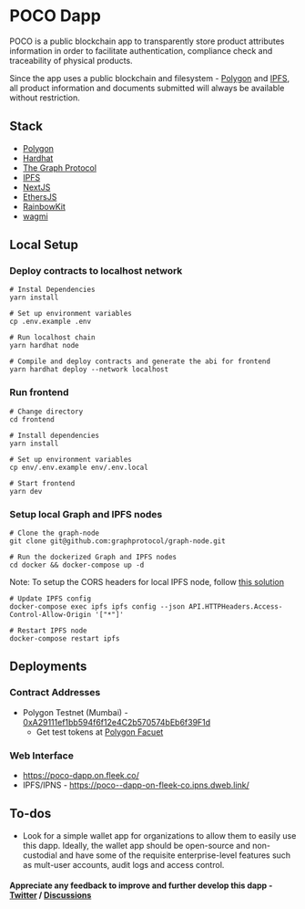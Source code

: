 # POCO Dapp

POCO is a public blockchain app to transparently store product attributes information in order to facilitate authentication, compliance check and traceability of physical products.

Since the app uses a public blockchain and filesystem - [Polygon](https://polygonscan.com/) and [IPFS](https://ipfs.io/), all product information and documents submitted will always be available without
restriction.

## Stack

- [Polygon](https://polygon.technology/)
- [Hardhat](https://hardhat.org/)
- [The Graph Protocol](https://thegraph.com/en/)
- [IPFS](https://ipfs.tech/)
- [NextJS](https://nextjs.org/)
- [EthersJS](https://docs.ethers.io/v5/)
- [RainbowKit](https://www.rainbowkit.com/docs/installation)
- [wagmi](https://wagmi.sh/)

## Local Setup

### Deploy contracts to localhost network

```
# Instal Dependencies
yarn install

# Set up environment variables
cp .env.example .env

# Run localhost chain
yarn hardhat node

# Compile and deploy contracts and generate the abi for frontend
yarn hardhat deploy --network localhost
```

### Run frontend

```
# Change directory
cd frontend

# Install dependencies
yarn install

# Set up environment variables
cp env/.env.example env/.env.local

# Start frontend
yarn dev
```

### Setup local Graph and IPFS nodes

```
# Clone the graph-node
git clone git@github.com:graphprotocol/graph-node.git

# Run the dockerized Graph and IPFS nodes
cd docker && docker-compose up -d
```

Note: To setup the CORS headers for local IPFS node, follow [this solution](https://stackoverflow.com/questions/42708251/how-to-do-cross-origin-requests-on-ipfs)

```
# Update IPFS config
docker-compose exec ipfs ipfs config --json API.HTTPHeaders.Access-Control-Allow-Origin '["*"]'

# Restart IPFS node
docker-compose restart ipfs
```

## Deployments

### Contract Addresses

- Polygon Testnet (Mumbai) - [0xA29111ef1bb594f6f12e4C2b570574bEb6f39F1d](https://mumbai.polygonscan.com/address/0xa29111ef1bb594f6f12e4c2b570574beb6f39f1d#code)
  - Get test tokens at [Polygon Facuet](https://faucet.polygon.technology/)

### Web Interface

- https://poco-dapp.on.fleek.co/
- IPFS/IPNS - https://poco--dapp-on-fleek-co.ipns.dweb.link/

## To-dos

- Look for a simple wallet app for organizations to allow them to easily use this dapp. Ideally, the wallet app should be open-source and non-custodial and have some of the requisite enterprise-level features such as mult-user accounts, audit logs and access control.

#### Appreciate any feedback to improve and further develop this dapp - [Twitter](https://twitter.com/sgzsh269) / [Discussions](https://github.com/poco-dapp/poco-dapp)

